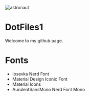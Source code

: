 ![astronaut](https://user-images.githubusercontent.com/88080186/131035511-e6eaecea-902a-480f-a4d1-f92644989896.jpg)
# DotFiles1

Welcome to my github page.

# Fonts
 - Iosevka Nerd Font
 - Material Design Iconic Font
 - Material Icons
 - AurulentSansMono Nerd Font Mono
